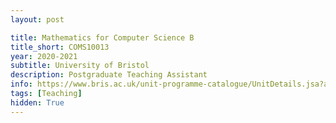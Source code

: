 ```yaml
---
layout: post

title: Mathematics for Computer Science B
title_short: COMS10013
year: 2020-2021
subtitle: University of Bristol
description: Postgraduate Teaching Assistant
info: https://www.bris.ac.uk/unit-programme-catalogue/UnitDetails.jsa?ayrCode=20%2F21&unitCode=COMS10013
tags: [Teaching]
hidden: True
---
```

